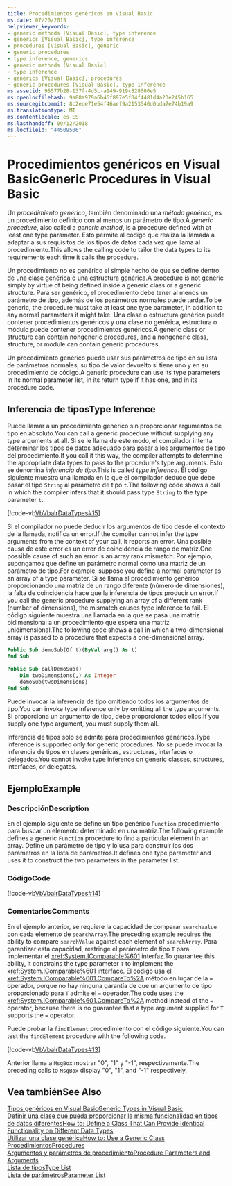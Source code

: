 ```yaml
---
title: Procedimientos genéricos en Visual Basic
ms.date: 07/20/2015
helpviewer_keywords:
- generic methods [Visual Basic], type inference
- generics [Visual Basic], type inference
- procedures [Visual Basic], generic
- generic procedures
- type inference, generics
- generic methods [Visual Basic]
- type inference
- generics [Visual Basic], procedures
- generic procedures [Visual Basic], type inference
ms.assetid: 95577b28-137f-4d5c-a149-919c828600e5
ms.openlocfilehash: 9a88a979a6b46f897e5f04f4481d4a23e245b165
ms.sourcegitcommit: 8c2ece71e54f46aef9a2153540d0bda7e74b19a9
ms.translationtype: MT
ms.contentlocale: es-ES
ms.lasthandoff: 09/12/2018
ms.locfileid: "44509506"
---
```

# <a name="generic-procedures-in-visual-basic"></a><span data-ttu-id="334f8-102">Procedimientos genéricos en Visual Basic</span><span class="sxs-lookup"><span data-stu-id="334f8-102">Generic Procedures in Visual Basic</span></span>
<span data-ttu-id="334f8-103">Un *procedimiento genérico*, también denominado una *método genérico*, es un procedimiento definido con al menos un parámetro de tipo.</span><span class="sxs-lookup"><span data-stu-id="334f8-103">A *generic procedure*, also called a *generic method*, is a procedure defined with at least one type parameter.</span></span> <span data-ttu-id="334f8-104">Esto permite al código que realiza la llamada a adaptar a sus requisitos de los tipos de datos cada vez que llama al procedimiento.</span><span class="sxs-lookup"><span data-stu-id="334f8-104">This allows the calling code to tailor the data types to its requirements each time it calls the procedure.</span></span>  
  
 <span data-ttu-id="334f8-105">Un procedimiento no es genérico el simple hecho de que se define dentro de una clase genérica o una estructura genérica.</span><span class="sxs-lookup"><span data-stu-id="334f8-105">A procedure is not generic simply by virtue of being defined inside a generic class or a generic structure.</span></span> <span data-ttu-id="334f8-106">Para ser genérico, el procedimiento debe tener al menos un parámetro de tipo, además de los parámetros normales puede tardar.</span><span class="sxs-lookup"><span data-stu-id="334f8-106">To be generic, the procedure must take at least one type parameter, in addition to any normal parameters it might take.</span></span> <span data-ttu-id="334f8-107">Una clase o estructura genérica puede contener procedimientos genéricos y una clase no genérica, estructura o módulo puede contener procedimientos genéricos.</span><span class="sxs-lookup"><span data-stu-id="334f8-107">A generic class or structure can contain nongeneric procedures, and a nongeneric class, structure, or module can contain generic procedures.</span></span>  
  
 <span data-ttu-id="334f8-108">Un procedimiento genérico puede usar sus parámetros de tipo en su lista de parámetros normales, su tipo de valor devuelto si tiene uno y en su procedimiento de código.</span><span class="sxs-lookup"><span data-stu-id="334f8-108">A generic procedure can use its type parameters in its normal parameter list, in its return type if it has one, and in its procedure code.</span></span>  
  
## <a name="type-inference"></a><span data-ttu-id="334f8-109">Inferencia de tipos</span><span class="sxs-lookup"><span data-stu-id="334f8-109">Type Inference</span></span>  
 <span data-ttu-id="334f8-110">Puede llamar a un procedimiento genérico sin proporcionar argumentos de tipo en absoluto.</span><span class="sxs-lookup"><span data-stu-id="334f8-110">You can call a generic procedure without supplying any type arguments at all.</span></span> <span data-ttu-id="334f8-111">Si se le llama de este modo, el compilador intenta determinar los tipos de datos adecuado para pasar a los argumentos de tipo del procedimiento.</span><span class="sxs-lookup"><span data-stu-id="334f8-111">If you call it this way, the compiler attempts to determine the appropriate data types to pass to the procedure's type arguments.</span></span> <span data-ttu-id="334f8-112">Esto se denomina *inferencia de tipo*.</span><span class="sxs-lookup"><span data-stu-id="334f8-112">This is called *type inference*.</span></span> <span data-ttu-id="334f8-113">El código siguiente muestra una llamada en la que el compilador deduce que debe pasar el tipo `String` al parámetro de tipo `t`.</span><span class="sxs-lookup"><span data-stu-id="334f8-113">The following code shows a call in which the compiler infers that it should pass type `String` to the type parameter `t`.</span></span>  
  
 [!code-vb[VbVbalrDataTypes#15](../../../../visual-basic/language-reference/data-types/codesnippet/VisualBasic/generic-procedures_1.vb)]  
  
 <span data-ttu-id="334f8-114">Si el compilador no puede deducir los argumentos de tipo desde el contexto de la llamada, notifica un error.</span><span class="sxs-lookup"><span data-stu-id="334f8-114">If the compiler cannot infer the type arguments from the context of your call, it reports an error.</span></span> <span data-ttu-id="334f8-115">Una posible causa de este error es un error de coincidencia de rango de matriz.</span><span class="sxs-lookup"><span data-stu-id="334f8-115">One possible cause of such an error is an array rank mismatch.</span></span> <span data-ttu-id="334f8-116">Por ejemplo, supongamos que define un parámetro normal como una matriz de un parámetro de tipo.</span><span class="sxs-lookup"><span data-stu-id="334f8-116">For example, suppose you define a normal parameter as an array of a type parameter.</span></span> <span data-ttu-id="334f8-117">Si se llama al procedimiento genérico proporcionando una matriz de un rango diferente (número de dimensiones), la falta de coincidencia hace que la inferencia de tipos producir un error.</span><span class="sxs-lookup"><span data-stu-id="334f8-117">If you call the generic procedure supplying an array of a different rank (number of dimensions), the mismatch causes type inference to fail.</span></span> <span data-ttu-id="334f8-118">El código siguiente muestra una llamada en la que se pasa una matriz bidimensional a un procedimiento que espera una matriz unidimensional.</span><span class="sxs-lookup"><span data-stu-id="334f8-118">The following code shows a call in which a two-dimensional array is passed to a procedure that expects a one-dimensional array.</span></span>  
  
```vb  
Public Sub demoSub(Of t)(ByVal arg() As t)
End Sub

Public Sub callDemoSub()
    Dim twoDimensions(,) As Integer
    demoSub(twoDimensions)
End Sub
```
  
 <span data-ttu-id="334f8-119">Puede invocar la inferencia de tipo omitiendo todos los argumentos de tipo.</span><span class="sxs-lookup"><span data-stu-id="334f8-119">You can invoke type inference only by omitting all the type arguments.</span></span> <span data-ttu-id="334f8-120">Si proporciona un argumento de tipo, debe proporcionar todos ellos.</span><span class="sxs-lookup"><span data-stu-id="334f8-120">If you supply one type argument, you must supply them all.</span></span>  
  
 <span data-ttu-id="334f8-121">Inferencia de tipos solo se admite para procedimientos genéricos.</span><span class="sxs-lookup"><span data-stu-id="334f8-121">Type inference is supported only for generic procedures.</span></span> <span data-ttu-id="334f8-122">No se puede invocar la inferencia de tipos en clases genéricas, estructuras, interfaces o delegados.</span><span class="sxs-lookup"><span data-stu-id="334f8-122">You cannot invoke type inference on generic classes, structures, interfaces, or delegates.</span></span>  
  
## <a name="example"></a><span data-ttu-id="334f8-123">Ejemplo</span><span class="sxs-lookup"><span data-stu-id="334f8-123">Example</span></span>  
  
### <a name="description"></a><span data-ttu-id="334f8-124">Descripción</span><span class="sxs-lookup"><span data-stu-id="334f8-124">Description</span></span>  
 <span data-ttu-id="334f8-125">En el ejemplo siguiente se define un tipo genérico `Function` procedimiento para buscar un elemento determinado en una matriz.</span><span class="sxs-lookup"><span data-stu-id="334f8-125">The following example defines a generic `Function` procedure to find a particular element in an array.</span></span> <span data-ttu-id="334f8-126">Define un parámetro de tipo y lo usa para construir los dos parámetros en la lista de parámetros.</span><span class="sxs-lookup"><span data-stu-id="334f8-126">It defines one type parameter and uses it to construct the two parameters in the parameter list.</span></span>  
  
### <a name="code"></a><span data-ttu-id="334f8-127">Código</span><span class="sxs-lookup"><span data-stu-id="334f8-127">Code</span></span>  
 [!code-vb[VbVbalrDataTypes#14](../../../../visual-basic/language-reference/data-types/codesnippet/VisualBasic/generic-procedures_2.vb)]  
  
### <a name="comments"></a><span data-ttu-id="334f8-128">Comentarios</span><span class="sxs-lookup"><span data-stu-id="334f8-128">Comments</span></span>  
 <span data-ttu-id="334f8-129">En el ejemplo anterior, se requiere la capacidad de comparar `searchValue` con cada elemento de `searchArray`.</span><span class="sxs-lookup"><span data-stu-id="334f8-129">The preceding example requires the ability to compare `searchValue` against each element of `searchArray`.</span></span> <span data-ttu-id="334f8-130">Para garantizar esta capacidad, restringe el parámetro de tipo `T` para implementar el <xref:System.IComparable%601> interfaz.</span><span class="sxs-lookup"><span data-stu-id="334f8-130">To guarantee this ability, it constrains the type parameter `T` to implement the <xref:System.IComparable%601> interface.</span></span> <span data-ttu-id="334f8-131">El código usa el <xref:System.IComparable%601.CompareTo%2A> método en lugar de la `=` operador, porque no hay ninguna garantía de que un argumento de tipo proporcionado para `T` admite el `=` operador.</span><span class="sxs-lookup"><span data-stu-id="334f8-131">The code uses the <xref:System.IComparable%601.CompareTo%2A> method instead of the `=` operator, because there is no guarantee that a type argument supplied for `T` supports the `=` operator.</span></span>  
  
 <span data-ttu-id="334f8-132">Puede probar la `findElement` procedimiento con el código siguiente.</span><span class="sxs-lookup"><span data-stu-id="334f8-132">You can test the `findElement` procedure with the following code.</span></span>  
  
 [!code-vb[VbVbalrDataTypes#13](../../../../visual-basic/language-reference/data-types/codesnippet/VisualBasic/generic-procedures_3.vb)]  
  
 <span data-ttu-id="334f8-133">Anterior llama a `MsgBox` mostrar "0", "1" y "-1", respectivamente.</span><span class="sxs-lookup"><span data-stu-id="334f8-133">The preceding calls to `MsgBox` display "0", "1", and "-1" respectively.</span></span>  
  
## <a name="see-also"></a><span data-ttu-id="334f8-134">Vea también</span><span class="sxs-lookup"><span data-stu-id="334f8-134">See Also</span></span>  
 [<span data-ttu-id="334f8-135">Tipos genéricos en Visual Basic</span><span class="sxs-lookup"><span data-stu-id="334f8-135">Generic Types in Visual Basic</span></span>](../../../../visual-basic/programming-guide/language-features/data-types/generic-types.md)  
 [<span data-ttu-id="334f8-136">Definir una clase que pueda proporcionar la misma funcionalidad en tipos de datos diferentes</span><span class="sxs-lookup"><span data-stu-id="334f8-136">How to: Define a Class That Can Provide Identical Functionality on Different Data Types</span></span>](../../../../visual-basic/programming-guide/language-features/data-types/how-to-define-a-class-that-can-provide-identical-functionality.md)  
 [<span data-ttu-id="334f8-137">Utilizar una clase genérica</span><span class="sxs-lookup"><span data-stu-id="334f8-137">How to: Use a Generic Class</span></span>](../../../../visual-basic/programming-guide/language-features/data-types/how-to-use-a-generic-class.md)  
 [<span data-ttu-id="334f8-138">Procedimientos</span><span class="sxs-lookup"><span data-stu-id="334f8-138">Procedures</span></span>](../../../../visual-basic/programming-guide/language-features/procedures/index.md)  
 [<span data-ttu-id="334f8-139">Argumentos y parámetros de procedimiento</span><span class="sxs-lookup"><span data-stu-id="334f8-139">Procedure Parameters and Arguments</span></span>](../../../../visual-basic/programming-guide/language-features/procedures/procedure-parameters-and-arguments.md)  
 [<span data-ttu-id="334f8-140">Lista de tipos</span><span class="sxs-lookup"><span data-stu-id="334f8-140">Type List</span></span>](../../../../visual-basic/language-reference/statements/type-list.md)  
 [<span data-ttu-id="334f8-141">Lista de parámetros</span><span class="sxs-lookup"><span data-stu-id="334f8-141">Parameter List</span></span>](../../../../visual-basic/language-reference/statements/parameter-list.md)
